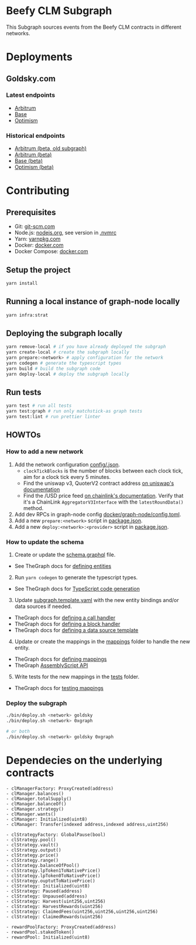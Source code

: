 # Beefy CLM Subgraph

This Subgraph sources events from the Beefy CLM contracts in different networks.

# Deployments

## Goldsky.com

### Latest endpoints

- [Arbitrum](https://api.goldsky.com/api/public/project_clu2walwem1qm01w40v3yhw1f/subgraphs/beefy-clm-arbitrum/latest/gn)
- [Base](https://api.goldsky.com/api/public/project_clu2walwem1qm01w40v3yhw1f/subgraphs/beefy-clm-base/latest/gn)
- [Optimism](https://api.goldsky.com/api/public/project_clu2walwem1qm01w40v3yhw1f/subgraphs/beefy-clm-optimism/latest/gn)

### Historical endpoints

- [Arbitrum (beta, old subgraph)](https://api.goldsky.com/api/public/project_clu2walwem1qm01w40v3yhw1f/subgraphs/beefy-clm-arbitrum/clm-beta-old/gn)
- [Arbitrum (beta)](https://api.goldsky.com/api/public/project_clu2walwem1qm01w40v3yhw1f/subgraphs/beefy-clm-arbitrum/clm-beta/gn)
- [Base (beta)](https://api.goldsky.com/api/public/project_clu2walwem1qm01w40v3yhw1f/subgraphs/beefy-clm-base/clm-beta/gn)
- [Optimism (beta)](https://api.goldsky.com/api/public/project_clu2walwem1qm01w40v3yhw1f/subgraphs/beefy-clm-optimism/clm-beta/gn)

# Contributing

## Prerequisites

- Git: [git-scm.com](https://git-scm.com)
- Node.js: [nodejs.org](https://nodejs.org), see version in [.nvmrc](.nvmrc)
- Yarn: [yarnpkg.com](https://yarnpkg.com)
- Docker: [docker.com](https://www.docker.com)
- Docker Compose: [docker.com](https://docs.docker.com/compose/install/)

## Setup the project

```bash
yarn install
```

## Running a local instance of graph-node locally

```bash
yarn infra:strat
```

## Deploying the subgraph locally

```bash
yarn remove-local # if you have already deployed the subgraph
yarn create-local # create the subgraph locally
yarn prepare:<network> # apply configuration for the network
yarn codegen # generate the typescript types
yarn build # build the subgraph code
yarn deploy-local # deploy the subgraph locally
```

## Run tests

```bash
yarn test # run all tests
yarn test:graph # run only matchstick-as graph tests
yarn test:lint # run prettier linter
```

## HOWTOs

### How to add a new network

1. Add the network configuration [config/<network>.json](config/).
   - `clockTickBlocks` is the number of blocks between each clock tick, aim for a clock tick every 5 minutes.
   - Find the uniswap v3, QuoterV2 contract address [on uniswap's documentation](https://docs.uniswap.org/contracts/v3/reference/deployments)
   - Find the <native>/USD price feed [on chainlink's documentation](https://docs.chain.link/data-feeds/price-feeds/addresses#networks). Verify that it's a ChainLink `AggregatorV3Interface` with the `latestRoundData()` method.
2. Add dev RPCs in graph-node config [docker/graph-node/config.toml](docker/graph-node/config.toml).
3. Add a new `prepare:<network>` script in [package.json](package.json).
4. Add a new `deploy:<network>:<provider>` script in [package.json](package.json).

### How to update the schema

1. Create or update the [schema.graphql](schema.graphql) file.

- See TheGraph docs for [defining entities](https://thegraph.com/docs/en/developing/creating-a-subgraph/#defining-entities)

2. Run `yarn codegen` to generate the typescript types.

- See TheGraph docs for [TypeScript code generation](https://thegraph.com/docs/en/developing/creating-a-subgraph/#code-generation)

3. Update [subgraph.template.yaml](subgraph.template.yaml) with the new entity bindings and/or data sources if needed.

- TheGraph docs for [defining a call handler](https://thegraph.com/docs/en/developing/creating-a-subgraph/#defining-a-call-handler)
- TheGraph docs for [defining a block handler](https://thegraph.com/docs/en/developing/creating-a-subgraph/#block-handlers)
- TheGraph docs for [defining a data source template](https://thegraph.com/docs/en/developing/creating-a-subgraph/#data-source-templates)

4. Update or create the mappings in the [mappings](src/mappings) folder to handle the new entity.

- TheGraph docs for [defining mappings](https://thegraph.com/docs/en/developing/creating-a-subgraph/#mapping-function)
- TheGraph [AssemblyScript API](https://thegraph.com/docs/en/developing/graph-ts/api/)

5. Write tests for the new mappings in the [tests](tests/) folder.

- TheGraph docs for [testing mappings](https://thegraph.com/docs/en/developing/unit-testing-framework/)

### Deploy the subgraph

```bash
./bin/deploy.sh <network> goldsky
./bin/deploy.sh <network> 0xgraph

# or both
./bin/deploy.sh <network> goldsky 0xgraph
```

# Dependecies on the underlying contracts

```text
- clManagerFactory: ProxyCreated(address)
- clManager.balances()
- clManager.totalSupply()
- clManager.balanceOf()
- clManager.strategy()
- clManager.wants()
- clManager: Initialized(uint8)
- clManager: Transfer(indexed address,indexed address,uint256)

- clStrategyFactory: GlobalPause(bool)
- clStrategy.pool()
- clStrategy.vault()
- clStrategy.output()
- clStrategy.price()
- clStrategy.range()
- clStrategy.balanceOfPool()
- clStrategy.lpToken1ToNativePrice()
- clStrategy.lpToken0ToNativePrice()
- clStrategy.ouptutToNativePrice()
- clStrategy: Initialized(uint8)
- clStrategy: Paused(address)
- clStrategy: Unpaused(address)
- clStrategy: Harvest(uint256,uint256)
- clStrategy: HarvestRewards(uint256)
- clStrategy: ClaimedFees(uint256,uint256,uint256,uint256)
- clStrategy: ClaimedRewards(uint256)

- rewardPoolFactory: ProxyCreated(address)
- rewardPool.stakedToken()
- rewardPool: Initialized(uint8)
```
